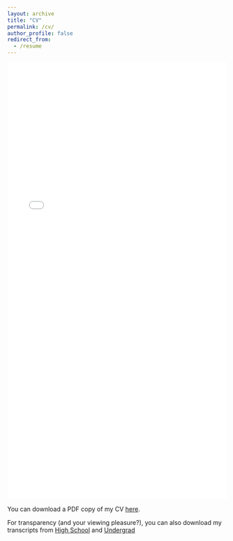 ```yaml
---
layout: archive
title: "CV"
permalink: /cv/
author_profile: false
redirect_from:
  - /resume
---
```


<iframe src="/files/pdf/Jacobus_CV.pdf" width="100%" height="1000" frameborder="no" border="0" marginwidth="0" marginheight="0"></iframe>


You can download a PDF copy of my CV [here](/files/pdf/Jacobus_CV.pdf).



For transparency (and your viewing pleasure?), you can also download my transcripts from [High School](/files/pdf/HS_Transcript.pdf) and [Undergrad](/files/pdf/UG_Transcript.pdf)
